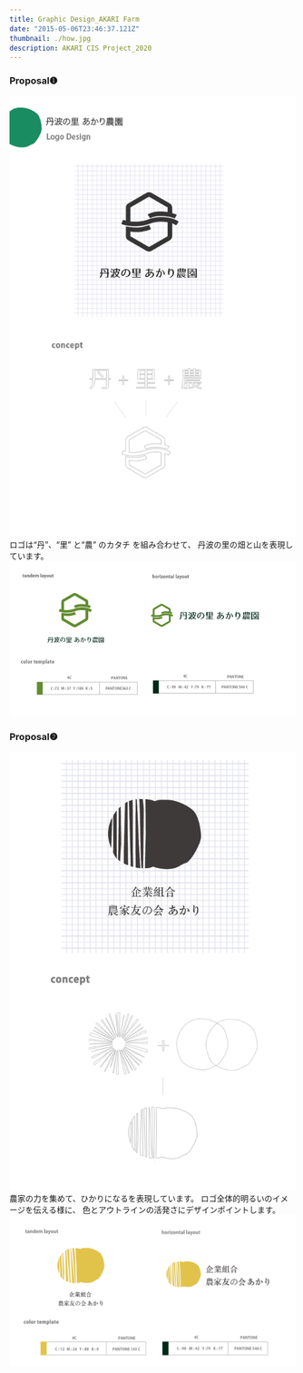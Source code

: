 ```yaml
---
title: Graphic Design_AKARI Farm
date: "2015-05-06T23:46:37.121Z"
thumbnail: ./how.jpg
description: AKARI CIS Project_2020
---
```

### Proposal❶
![my-second-post](./01.jpg)
ロゴは“丹”、“里” と“農” のカタチ
を組み合わせて、
丹波の里の畑と山を表現しています。
![my-second-post](./02.jpg)
### Proposal❷
![my-second-post](./how_1.jpg)
農家の力を集めて、ひかりになるを表現しています。
ロゴ全体的明るいのイメージを伝える様に、
色とアウトラインの活発さにデザインポイントします。
![my-second-post](./how_2.jpg)

